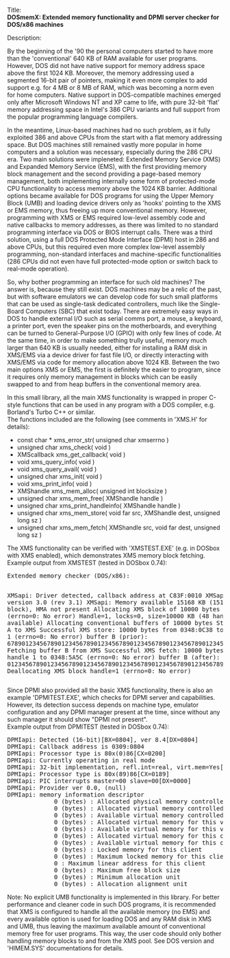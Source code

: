 Title:<br/>
<b>DOSmemX: Extended memory functionality and DPMI server checker for DOS/x86 machines</b>

Description:<br/>
<p>By the beginning of the '90 the personal computers started to have more than the 'conventional' 640 KB of RAM available for user programs. However, DOS did not have native support for memory address space above the first 1024 KB. Moreover, the memory addressing used a segmented 16-bit pair of pointers, making it even more complex to add support e.g. for 4 MB or 8 MB of RAM, which was becoming a norm even for home computers. Native support in DOS-compatible machines emerged only after Microsoft Windows NT and XP came to life, with pure 32-bit 'flat' memory addressing space in Intel's 386 CPU variants and full support from the popular programming language compilers.</p>
<p>In the meantime, Linux-based machines had no such problem, as it fully exploited 386 and above CPUs from the start with a flat memory addressing space. But DOS machines still remained vastly more popular in home computers and a solution was necessary, especially during the 286 CPU era. Two main solutions were impleneted: Extended Memory Service (XMS) and Expanded Memory Service (EMS), with the first providing memory block management and the second providing a page-based memory management, both implementing internally some form of protected-mode CPU functionality to access memory above the 1024 KB barrier. Additional options became available for DOS programs for using the Upper Memory Block (UMB) and loading device drivers only as 'hooks' pointing to the XMS or EMS memory, thus freeing up more conventional memory. However, programming with XMS or EMS required low-level assembly code and native callbacks to memory addresses, as there was limited to no standard programming interface via DOS or BIOS interrupt calls. There was a third solution, using a full DOS Protected Mode Interface (DPMI) host in 286 and above CPUs, but this required even more complex low-level assembly programming, non-standard interfaces and machine-specific functionalities (286 CPUs did not even have  full protected-mode option or switch back to real-mode operation).</p>
<p>So, why bother programming an interface for such old machines? The answer is, because they still exist. DOS machines may be a relic of the past, but with software emulators we can develop code for such small platforms that can be used as single-task dedicated controllers, much like the Single-Board Computers (SBC) that exist today. There are extremely easy ways in DOS to handle external I/O such as serial comms port, a mouse, a keyboard, a printer port, even the speaker pins on the motherboards, and everything can be turned to General-Purpose I/O (GPIO) with only few lines of code. At the same time, in order to make something trully useful, memory much larger than 640 KB is usually needed, either for installing a RAM disk in XMS/EMS via a device driver for fast file I/O, or directly interacting with XMS/EMS via code for memory allocation above 1024 KB. Between the two main options XMS or EMS, the first is definitely the easier to program, since it requires only memory management in blocks which can be easily swapped to and from heap buffers in the conventional memory area.</p>
<p>In this small library, all the main XMS functionality is wrapped in proper C-style functions that can be used in any program with a DOS compiler, e.g. Borland's Turbo C++ or similar. <br/>
The functions included are the following (see comments in 'XMS.H' for details):</p>
<ul>
	<li>const char * xms_error_str( unsigned char xmserrno )</li>
	<li>unsigned char xms_check( void )</li>
	<li>XMScallback xms_get_callback( void )</li>
	<li>void xms_query_info( void )</li>
	<li>void xms_query_avail( void )</li>
	<li>unsigned char xms_init( void )</li>
	<li>void xms_print_info( void )</li>
	<li>XMShandle xms_mem_alloc( unsigned int blocksize )</li>
	<li>unsigned char xms_mem_free( XMShandle handle )</li>
	<li>unsigned char xms_print_handleinfo( XMShandle handle )</li>
	<li>unsigned char xms_mem_store( void far src, XMShandle dest, unsigned long sz )</li>
	<li>unsigned char xms_mem_fetch( XMShandle src, void far dest, unsigned long sz )</li>
</ul>

<p>The XMS functionality can be verified with 'XMSTEST.EXE' (e.g. in DOSbox with XMS enabled), which demonstrates XMS memory block fetching.<br/>
Example output from XMSTEST (tested in DOSbox 0.74):</p>
<pre>
Extended memory checker (DOS/x86):

XMSapi: Driver detected, callback address at C83F:0010
XMSapi: Driver version 3.0 (rev 3.1)
XMSapi: Memory available 15168 KB (15168 KB block), HMA not present
Allocating XMS block of 10000 bytes
	handle=1 (errno=0: No error)
Handle=1, locks=0, size=10000 KB (48 handles available)
Allocating conventional buffers of 10000 bytes
Storing buffer A to XMS
Successful XMS store: 10000 bytes from 0348:0C38 to XMS handle 1
	(errno=0: No error)
buffer B (prior):
6789012345678901234567890123456789012345678901234567890123456789012345678901234567890123456789012345...
Fetching buffer B from XMS
Successful XMS fetch: 10000 bytes from XMS handle 1 to 0348:5A5C
	(errno=0: No error)
buffer B (after):
0123456789012345678901234567890123456789012345678901234567890123456789012345678901234567890123456789...
Deallocating XMS block
	handle=1 (errno=0: No error)
</pre>

<p>Since DPMI also provided all the basic XMS functionality, there is also an example 'DPMITEST.EXE', which checks for DPMI server and capabilities. However, its detection success depends on machine type, emulator configuration and any DPMI manager present at the time, since without any such manager it should show "DPMI not present".<br/>
Example output from DPMITEST (tested in DOSbox 0.74):</p>
<pre>
DPMIapi: Detected (16-bit)[BX=0804], ver 8.4[DX=0804]
DPMIapi: Callback address is 0309:0804
DPMIapi: Processor type is 80x(0)86[CX=0200]
DPMIapi: Currently operating in real mode
DPMIapi: 32-bit implementation, refl.int=real, virt.mem=Yes[BX=FFFB]
DPMIapi: Processor type is 80x(89)86[CX=0189]
DPMIapi: PIC interrupts master=00 slave=00[DX=0000]
DPMIapi: Provider ver 0.0, (null)
DPMIapi: memory information descriptor
	         0 (bytes) : Allocated physical memory controlled by DPMI host
	         0 (bytes) : Allocated virtual memory controlled by DPMI host
	         0 (bytes) : Available virtual memory controlled by DPMI host
	         0 (bytes) : Allocated virtual memory for this virtual machine
	         0 (bytes) : Available virtual memory for this virtual machine
	         0 (bytes) : Allocated virtual memory for this client
	         0 (bytes) : Available virtual memory for this client
	         0 (bytes) : Locked memory for this client
	         0 (bytes) : Maximum locked memory for this client
	         0 : Maximum linear address for this client
	         0 (bytes) : Maximum free block size
	         0 (bytes) : Minimum allocation unit
	         0 (bytes) : Allocation alignment unit 
</pre>

<p>Note: No explicit UMB functionality is implemented in this library. For better performance and cleaner code in such DOS programs, it is recommended that XMS is configured to handle all the available memory (no EMS) and every available option is used for loading DOS and any RAM disk in XMS and UMB, thus leaving the maximum available amount of conventional memory free for user programs. This way, the user code should only bother handling memory blocks to and from the XMS pool. See DOS version and 'HIMEM.SYS' documentations for details.</p>
